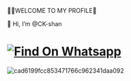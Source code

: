  
🧚‍♀️WELCOME TO MY PROFILE👒



👋 Hi, I’m @CK-shan


 


# [![Find On Whatsapp ](https://img.shields.io/badge/Findon-whatsapp-red.svg)](https://Wa.me/+94786825798)






<a ><img src="https://i.ibb.co/b6StQzG/cad6199fcc853471766c962341daa092.jpg" alt="cad6199fcc853471766c962341daa092" border="0"></a><br />
